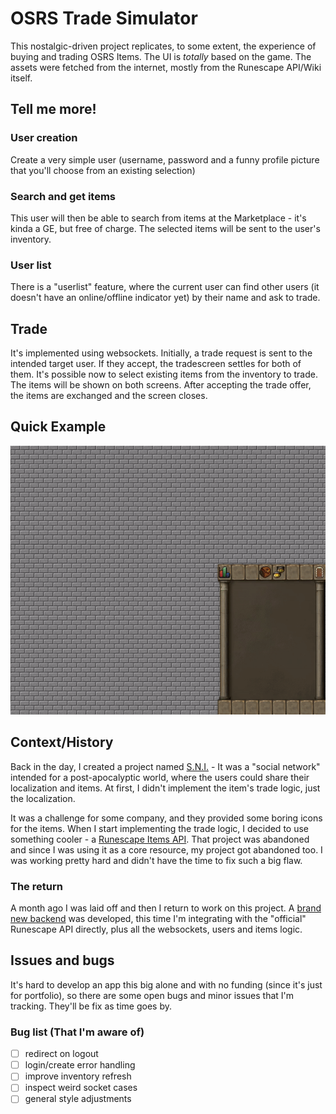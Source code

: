 # OSRS Trade Simulator
This nostalgic-driven project replicates, to some extent, the experience of buying and trading OSRS Items. The UI is *totally* based on the game. The assets were fetched from the internet, mostly from the Runescape API/Wiki itself.

## Tell me more!
### **User creation**
Create a very simple user (username, password and a funny profile picture that you'll choose from an existing selection)
### **Search and get items**
This user will then be able to search from items at the Marketplace - it's kinda a GE, but free of charge. The selected items will be sent to the user's inventory.
### **User list**
There is a "userlist" feature, where the current user can find other users (it doesn't have an online/offline indicator yet) by their name and ask to trade. 

## Trade
It's implemented using websockets. Initially, a trade request is sent to the intended target user. If they accept, the tradescreen settles for both of them. It's possible now to select existing items from the inventory to trade. The items will be shown on both screens. After accepting the trade offer, the items are exchanged and the screen closes.

## Quick Example
![](https://github.com/nickojs/osrs-web3-trade/blob/main/src/assets/examples/basic.gif)

## Context/History 
Back in the day, I created a project named [S.N.I.](https://github.com/nickojs/zombie-survival-network) - It was a "social network" intended for a post-apocalyptic world, where the users could share their localization and items. At first, I didn't implement the item's trade logic, just the localization.

It was a challenge for some company, and they provided some boring icons for the items. When I start implementing the trade logic, I decided to use something cooler - a [Runescape Items API](https://www.osrsbox.com/). That project was abandoned and since I was using it as a core resource, my project got abandoned too. I was working pretty hard and didn't have the time to fix such a big flaw.

### The return
A month ago I was laid off and then I return to work on this project. A [brand new backend](https://github.com/nickojs/osrs-trade-backend) was developed, this time I'm integrating with the "official" Runescape API directly, plus all the websockets, users and items logic. 

## Issues and bugs 
It's hard to develop an app this big alone and with no funding (since it's just for portfolio), so there are some open bugs and minor issues that I'm tracking. They'll be fix as time goes by.

### Bug list (That I'm aware of)
  
 * [ ] redirect on logout
 * [ ] login/create error handling
 * [ ] improve inventory refresh
 * [ ] inspect weird socket cases
 * [ ] general style adjustments